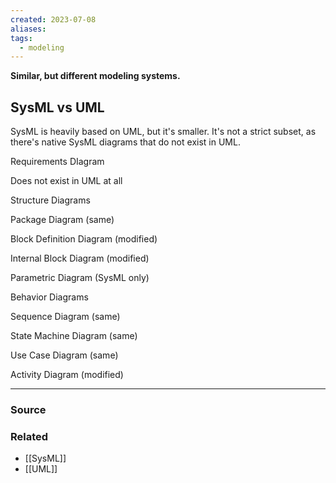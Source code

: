 ```yaml
---
created: 2023-07-08
aliases: 
tags:
  - modeling
---
```

**Similar, but different modeling systems.**

## SysML vs UML

SysML is heavily based on UML, but it's smaller. It's not a strict subset, as there's native SysML diagrams that do not exist in UML.

Requirements DIagram

Does not exist in UML at all

Structure Diagrams

Package Diagram (same)

Block Definition Diagram (modified)

Internal Block Diagram (modified)

Parametric Diagram (SysML only)

Behavior Diagrams

Sequence Diagram (same)

State Machine Diagram (same)

Use Case Diagram (same)

Activity Diagram (modified)

****
### Source

### Related
- [[SysML]] 
- [[UML]]